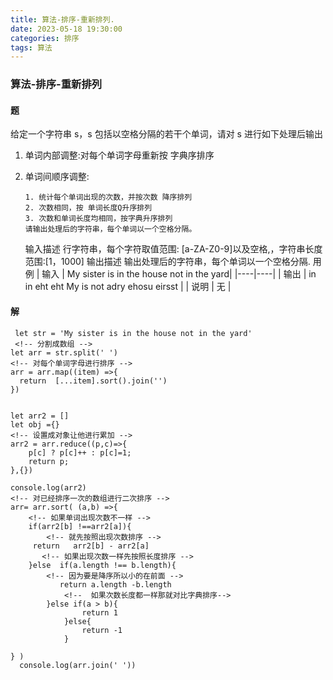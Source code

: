 ```yaml
---
title: 算法-排序-重新排列.
date: 2023-05-18 19:30:00
categories: 排序
tags: 算法
---
```


### 算法-排序-重新排列

#### 题

给定一个字符串 s，s 包括以空格分隔的若干个单词，请对 s 进行如下处理后输出

1.  单词内部调整:对每个单词字母重新按 字典序排序
2.  单词间顺序调整:

        1. 统计每个单词出现的次数，并按次数 降序排列
        2. 次数相同，按 单词长度Q升序排列
        3. 次数和单词长度均相同，按字典升序排列
        请输出处理后的字符串，每个单词以一个空格分隔。

    输入描述
    行字符串，每个字符取值范围: [a-ZA-Z0-9]以及空格,，字符串长度范围:[1，1000]
    输出描述
    输出处理后的字符串，每个单词以一个空格分隔.
    用例
    | 输入 | My sister is in the house not in the yard|
    |----|----|
    | 输出 | in in eht eht My is not adry ehosu eirsst |
    | 说明 | 无 |

#### 解

```
 let str = 'My sister is in the house not in the yard'
 <!-- 分割成数组 -->
let arr = str.split(' ')
<!-- 对每个单词字母进行排序 -->
arr = arr.map((item) =>{
  return  [...item].sort().join('')
})


let arr2 = []
let obj ={}
<!-- 设置成对象让他进行累加 -->
arr2 = arr.reduce((p,c)=>{
    p[c] ? p[c]++ : p[c]=1;
    return p;
},{})

console.log(arr2)
<!-- 对已经排序一次的数组进行二次排序 -->
arr= arr.sort( (a,b) =>{
    <!-- 如果单词出现次数不一样 -->
    if(arr2[b] !==arr2[a]){
        <!-- 就先按照出现次数排序 -->
     return   arr2[b] - arr2[a]
       <!-- 如果出现次数一样先按照长度排序 -->
    }else  if(a.length !== b.length){
        <!-- 因为要是降序所以小的在前面 -->
           return a.length -b.length
            <!--  如果次数长度都一样那就对比字典排序-->
        }else if(a > b){
                return 1
            }else{
                return -1
            }

} )
  console.log(arr.join(' '))
```
